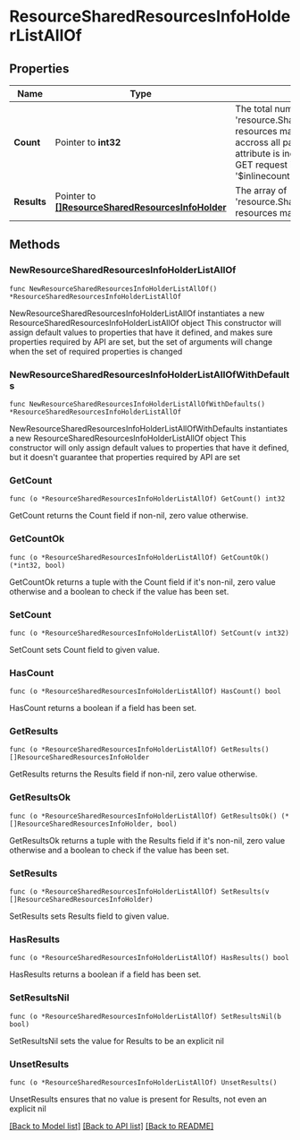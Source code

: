 # ResourceSharedResourcesInfoHolderListAllOf

## Properties

Name | Type | Description | Notes
------------ | ------------- | ------------- | -------------
**Count** | Pointer to **int32** | The total number of &#39;resource.SharedResourcesInfoHolder&#39; resources matching the request, accross all pages. The &#39;Count&#39; attribute is included when the HTTP GET request includes the &#39;$inlinecount&#39; parameter. | [optional] 
**Results** | Pointer to [**[]ResourceSharedResourcesInfoHolder**](ResourceSharedResourcesInfoHolder.md) | The array of &#39;resource.SharedResourcesInfoHolder&#39; resources matching the request. | [optional] 

## Methods

### NewResourceSharedResourcesInfoHolderListAllOf

`func NewResourceSharedResourcesInfoHolderListAllOf() *ResourceSharedResourcesInfoHolderListAllOf`

NewResourceSharedResourcesInfoHolderListAllOf instantiates a new ResourceSharedResourcesInfoHolderListAllOf object
This constructor will assign default values to properties that have it defined,
and makes sure properties required by API are set, but the set of arguments
will change when the set of required properties is changed

### NewResourceSharedResourcesInfoHolderListAllOfWithDefaults

`func NewResourceSharedResourcesInfoHolderListAllOfWithDefaults() *ResourceSharedResourcesInfoHolderListAllOf`

NewResourceSharedResourcesInfoHolderListAllOfWithDefaults instantiates a new ResourceSharedResourcesInfoHolderListAllOf object
This constructor will only assign default values to properties that have it defined,
but it doesn't guarantee that properties required by API are set

### GetCount

`func (o *ResourceSharedResourcesInfoHolderListAllOf) GetCount() int32`

GetCount returns the Count field if non-nil, zero value otherwise.

### GetCountOk

`func (o *ResourceSharedResourcesInfoHolderListAllOf) GetCountOk() (*int32, bool)`

GetCountOk returns a tuple with the Count field if it's non-nil, zero value otherwise
and a boolean to check if the value has been set.

### SetCount

`func (o *ResourceSharedResourcesInfoHolderListAllOf) SetCount(v int32)`

SetCount sets Count field to given value.

### HasCount

`func (o *ResourceSharedResourcesInfoHolderListAllOf) HasCount() bool`

HasCount returns a boolean if a field has been set.

### GetResults

`func (o *ResourceSharedResourcesInfoHolderListAllOf) GetResults() []ResourceSharedResourcesInfoHolder`

GetResults returns the Results field if non-nil, zero value otherwise.

### GetResultsOk

`func (o *ResourceSharedResourcesInfoHolderListAllOf) GetResultsOk() (*[]ResourceSharedResourcesInfoHolder, bool)`

GetResultsOk returns a tuple with the Results field if it's non-nil, zero value otherwise
and a boolean to check if the value has been set.

### SetResults

`func (o *ResourceSharedResourcesInfoHolderListAllOf) SetResults(v []ResourceSharedResourcesInfoHolder)`

SetResults sets Results field to given value.

### HasResults

`func (o *ResourceSharedResourcesInfoHolderListAllOf) HasResults() bool`

HasResults returns a boolean if a field has been set.

### SetResultsNil

`func (o *ResourceSharedResourcesInfoHolderListAllOf) SetResultsNil(b bool)`

 SetResultsNil sets the value for Results to be an explicit nil

### UnsetResults
`func (o *ResourceSharedResourcesInfoHolderListAllOf) UnsetResults()`

UnsetResults ensures that no value is present for Results, not even an explicit nil

[[Back to Model list]](../README.md#documentation-for-models) [[Back to API list]](../README.md#documentation-for-api-endpoints) [[Back to README]](../README.md)


